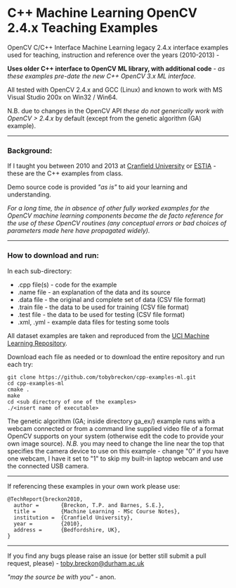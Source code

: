 # C++ Machine Learning OpenCV 2.4.x Teaching Examples

OpenCV C/C++ Interface Machine Learning legacy 2.4.x interface examples used for teaching, instruction and reference over the years (2010-2013) -

**Uses older C++ interface to OpenCV ML library, with additional code** - _as these examples pre-date the new C++ OpenCV 3.x ML interface._

All tested with OpenCV 2.4.x and GCC (Linux) and known to work with MS Visual Studio 200x on Win32 / Win64.

N.B. due to changes in the OpenCV API _these do not generically work with OpenCV > 2.4.x_ by default (except from the genetic algorithm (GA) example).

---

### Background:

If I taught you between 2010 and 2013 at [Cranfield University](http://www.cranfield.ac.uk) or [ESTIA](http://www.estia.fr) - these are the C++ examples from class.

Demo source code is provided _"as is"_ to aid your learning and understanding.

_For a long time, the in absence of other fully worked examples for the OpenCV machine learning components became the de facto reference for the use of these OpenCV routines (any conceptual errors or bad choices of parameters made here have propagated widely)._

---

### How to download and run:

In each sub-directory:

+ .cpp file(s) - code for the example
+ .name file - an explanation of the data and its source
+ .data file - the original and complete set of data (CSV file format)
+ .train file - the data to be used for training (CSV file format)
+ .test file - the data to be used for testing (CSV file format)
+ .xml, .yml - example data files for testing some tools

All dataset examples are taken and reproduced from the [UCI Machine Learning Repository](http://archive.ics.uci.edu/ml/).

Download each file as needed or to download the entire repository and run each try:

```
git clone https://github.com/tobybreckon/cpp-examples-ml.git
cd cpp-examples-ml
cmake .
make
cd <sub directory of one of the examples>
./<insert name of executable>
```

The genetic algorithm (GA; inside directory ga_ex/) example runs with a webcam connected or from a command line supplied video file of a format OpenCV supports on your system (otherwise edit the code to provide your own image source). _N.B._ you may need to change the line near the top that specifies the camera device to use on this example - change "0" if you have one webcam, I have it set to "1" to skip my built-in laptop webcam and use the connected USB camera.

---

If referencing these examples in your own work please use:
```
@TechReport{breckon2010,
  author =       {Breckon, T.P. and Barnes, S.E.},
  title =        {Machine Learning - MSc Course Notes},
  institution =  {Cranfield University},
  year =         {2010},
  address =      {Bedfordshire, UK},
}
```

---

If you find any bugs please raise an issue (or better still submit a pull request, please) - toby.breckon@durham.ac.uk

_"may the source be with you"_ - anon.
